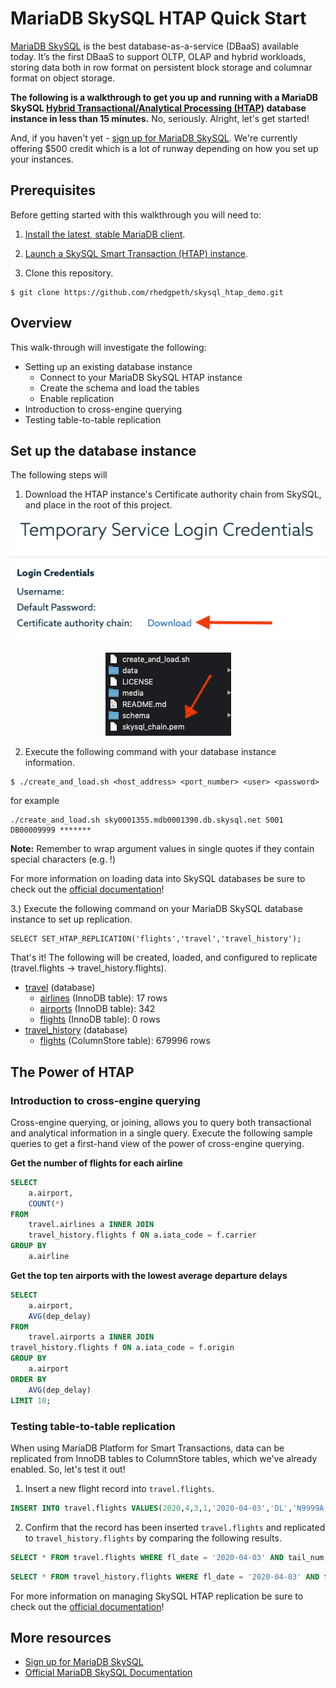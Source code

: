 # MariaDB SkySQL HTAP Quick Start

[MariaDB SkySQL](https://mariadb.com/products/skysql/docs/) is the best database-as-a-service (DBaaS) available today. It’s the first DBaaS to support OLTP, OLAP and hybrid workloads, storing data both in row format on persistent block storage and columnar format on object storage. 

**The following is a walkthrough to get you up and running with a MariaDB SkySQL [Hybrid Transactional/Analytical Processing (HTAP)](https://mariadb.com/docs/solutions/htap/) database instance in less than 15 minutes.** No, seriously. Alright, let's get started!

And, if you haven't yet - [sign up for MariaDB SkySQL](https://mariadb.com/products/skysql/get-started/). We're currently offering $500 credit which is a lot of runway depending on how you set up your instances. 

## Prerequisites 

Before getting started with this walkthrough you will need to:

1. [Install the latest, stable MariaDB client](https://mariadb.com/products/skysql/docs/clients/).

2. [Launch a SkySQL Smart Transaction (HTAP) instance](https://mariadb.com/products/skysql/docs/operations/provision/#skysql-launch-smart).

3. Clone this repository.

```
$ git clone https://github.com/rhedgpeth/skysql_htap_demo.git
```

## Overview

This walk-through will investigate the following:

* Setting up an existing database instance
    * Connect to your MariaDB SkySQL HTAP instance
    * Create the schema and load the tables
    * Enable replication
* Introduction to cross-engine querying
* Testing table-to-table replication

## Set up the database instance

The following steps will 

1. Download the HTAP instance's Certificate authority chain from SkySQL, and place in the root of this project.

<p align="center" spacing="10">
    <kbd>
        <img src="media/ca1.png" />
    </kbd>
</p>

<p align="center" spacing="10">
    <kbd>
        <img src="media/ca2.png" />
    </kbd>
</p>

2. Execute the following command with your database instance information.

```
$ ./create_and_load.sh <host_address> <port_number> <user> <password>
```

for example

```
./create_and_load.sh sky0001355.mdb0001390.db.skysql.net 5001 DB00009999 *******
```

**Note:** Remember to wrap argument values in single quotes if they contain special characters (e.g. !)

For more information on loading data into SkySQL databases be sure to check out the [official documentation](https://mariadb.com/products/skysql/docs/operations/data-loading/)!

3.) Execute the following command on your MariaDB SkySQL database instance to set up replication.

```
SELECT SET_HTAP_REPLICATION('flights','travel','travel_history');
```

That's it! The following will be created, loaded, and configured to replicate (travel.flights -> travel_history.flights).

- [travel](schema/idb_schema.sql#L1) (database)
    - [airlines](schema/idb_schema.sql#L5) (InnoDB table): 17 rows
    - [airports](schema/idb_schema.sql#L11) (InnoDB table): 342
    - [flights](schema/idb_schema.sql#L21) (InnoDB table): 0 rows
- [travel_history](schema/cs_schema.sql#L1) (database)
    - [flights](schema/cs_schema.sql#L5) (ColumnStore table): 679996 rows

## The Power of HTAP

### Introduction to cross-engine querying

Cross-engine querying, or joining, allows you to query both transactional and analytical information in a single query. Execute the following sample queries to get a first-hand view of the power of cross-engine querying.

**Get the number of flights for each airline**

```sql
SELECT 
    a.airport,
    COUNT(*)
FROM
    travel.airlines a INNER JOIN
    travel_history.flights f ON a.iata_code = f.carrier
GROUP BY
    a.airline
```

**Get the top ten airports with the lowest average departure delays**

```sql
SELECT 
    a.airport, 
    AVG(dep_delay) 
FROM 
    travel.airports a INNER JOIN 
travel_history.flights f ON a.iata_code = f.origin 
GROUP BY
    a.airport 
ORDER BY
    AVG(dep_delay) 
LIMIT 10;
```

### Testing table-to-table replication

When using MariaDB Platform for Smart Transactions, data can be replicated from InnoDB tables to ColumnStore tables, which we've already enabled. So, let's test it out!

1. Insert a new flight record into `travel.flights`.

```sql
INSERT INTO travel.flights VALUES(2020,4,3,1,'2020-04-03','DL','N9999A',100,'ORD','LAX','0600','0600',0);
```

2. Confirm that the record has been inserted `travel.flights` and replicated to `travel_history.flights` by comparing the following results.

```sql
SELECT * FROM travel.flights WHERE fl_date = '2020-04-03' AND tail_num = 'N9999A';
```

```sql
SELECT * FROM travel_history.flights WHERE fl_date = '2020-04-03' AND tail_num = 'N9999A';
```

For more information on managing SkySQL HTAP replication be sure to check out the [official documentation](https://mariadb.com/products/skysql/docs/operations/htap-replication/)!

## More resources

- [Sign up for MariaDB SkySQL](https://mariadb.com/products/skysql/get-started/)
- [Official MariaDB SkySQL Documentation](https://mariadb.com/products/skysql/docs/)
